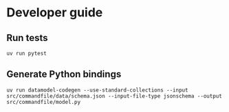 # Developer guide

## Run tests

```console
uv run pytest
```

## Generate Python bindings

```console
uv run datamodel-codegen --use-standard-collections --input src/commandfile/data/schema.json --input-file-type jsonschema --output src/commandfile/model.py
```

